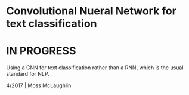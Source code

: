 # Convolutional Nueral Network for text classification
# IN PROGRESS

Using a CNN for text classification rather than a RNN, which is the usual standard for NLP.

4/2017 | Moss McLaughlin
